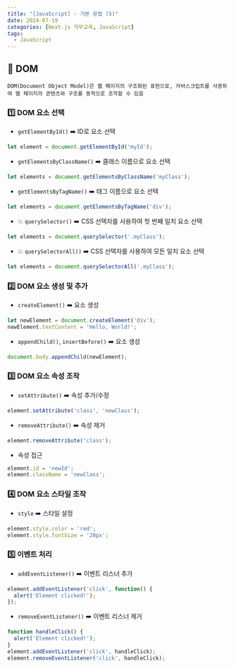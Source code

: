 ```yaml
---
title: "[JavaScript] - 기본 문법 (5)"
date: 2024-07-19
categories: [Next.js 직무교육, JavaScript]
tags: 
  - JavaScript
---
```

## 🚀 DOM
<span>`DOM(Document Object Model)은 웹 페이지의 구조화된 표현으로, 자바스크립트를 사용하여 웹 페이지의 콘텐츠와 구조를 동적으로 조작할 수 있음`</span>

### 1️⃣ DOM 요소 선택
  - `getElementById()` ➡️ ID로 요소 선택
  ```javascript
  let element = document.getElementById('myId'); 
  ```

  - `getElementsByClassName()` ➡️ 클래스 이름으로 요소 선택
  ```javascript
  let elements = document.getElementsByClassName('myClass'); 
  ```

  - `getElementsByTagName()` ➡️ 태그 이름으로 요소 선택
  ```javascript
  let elements = document.getElementsByTagName('div'); 
  ```

  - 💥 `querySelector()` ➡️ CSS 선택자를 사용하여 첫 번째 일치 요소 선택
  ```javascript
  let elements = document.querySelector('.myClass'); 
  ```

  - 💥 `querySelectorAll()` ➡️ CSS 선택자를 사용하여 모든 일치 요소 선택
  ```javascript
  let elements = document.querySelectorAll('.myClass'); 
  ```

### 2️⃣ DOM 요소 생성 및 추가
  - `createElement()` ➡️ 요소 생성
  ```javascript
  let newElement = document.createElement('div');
  newElement.textContent = 'Hello, World!';
  ```

  - `appendChild()`, `insertBefore()` ➡️ 요소 생성
  ```javascript
  document.body.appendChild(newElement);
  ```

### 3️⃣ DOM 요소 속성 조작
  - `setAttribute()` ➡️ 속성 추가/수정
  ```javascript
  element.setAttribute('class', 'newClass');
  ```

  - `removeAttribute()` ➡️ 속성 제거
  ```javascript
  element.removeAttribute('class');
  ```

  - 속성 접근
  ```javascript
  element.id = 'newId';
  element.className = 'newClass';
  ```

### 4️⃣ DOM 요소 스타일 조작
  - `style` ➡️ 스타일 설정
  ```javascript
  element.style.color = 'red';
  element.style.fontSize = '20px';
  ```

### 5️⃣ 이벤트 처리
  - `addEventListener()` ➡️ 이벤트 리스너 추가
  ```javascript
  element.addEventListener('click', function() {
    alert('Element clicked!');
  });
  ```

  - `removeEventListener()` ➡️ 이벤트 리스너 제거
  ```javascript
  function handleClick() {
    alert('Element clicked!');
  }
  element.addEventListener('click', handleClick);
  element.removeEventListener('click', handleClick);
  ```